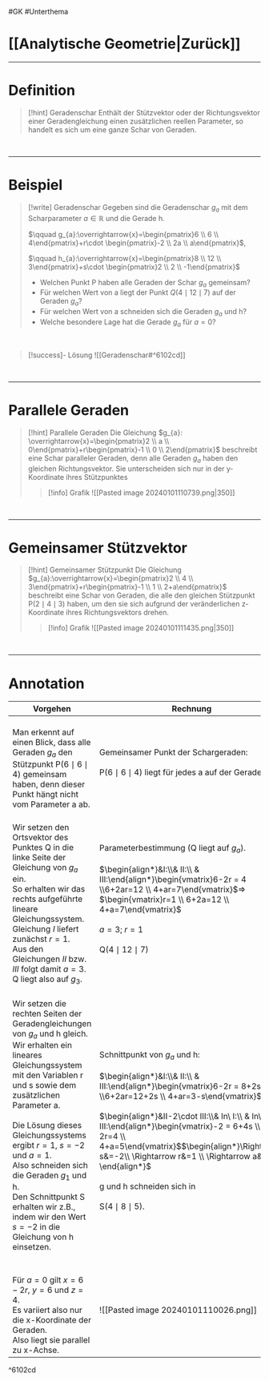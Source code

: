 #GK #Unterthema

# [[Analytische Geometrie|Zurück]]

___
# Definition

>[!hint] Geradenschar
>Enthält der Stützvektor oder der Richtungsvektor einer Geradengleichung einen zusätzlichen reellen Parameter, so handelt es sich um eine ganze Schar von Geraden.

<br>

___
# Beispiel

>[!write] Geradenschar
>Gegeben sind die Geradenschar $g_a$ mit dem Scharparameter $a \in \mathbb{R}$ und die Gerade h.
>
>$\qquad g_{a}:\overrightarrow{x}=\begin{pmatrix}6 \\ 6  \\ 4\end{pmatrix}+r\cdot \begin{pmatrix}-2 \\ 2a  \\ a\end{pmatrix}$,
>
>$\qquad h_{a}:\overrightarrow{x}=\begin{pmatrix}8 \\ 12  \\ 3\end{pmatrix}+s\cdot \begin{pmatrix}2 \\ 2  \\ -1\end{pmatrix}$
>
>- Welchen Punkt P haben alle Geraden der Schar $g_a$ gemeinsam?
>- Für welchen Wert von a liegt der Punkt $Q(4\mid 12 \mid 7)$ auf der Geraden $g_{a}$?
>- Für welchen Wert von a schneiden sich die Geraden $g_{a}$ und h?
>- Welche besondere Lage hat die Gerade $g_{a}$ für $a=0$?
 
<br>

>[!success]- Lösung
>![[Geradenschar#^6102cd]]

<br>

___
# Parallele Geraden

>[!hint] Parallele Geraden
>Die Gleichung $g_{a}: \overrightarrow{x}=\begin{pmatrix}2 \\ a  \\ 0\end{pmatrix}+r\begin{pmatrix}-1 \\ 0  \\ 2\end{pmatrix}$
>beschreibt eine Schar paralleler Geraden, denn alle Geraden $g_a$ haben den gleichen Richtungsvektor.
>Sie unterscheiden sich nur in der y-Koordinate ihres Stützpunktes
>
>>[!info] Grafik
>>![[Pasted image 20240101110739.png|350]]

<br>

___
# Gemeinsamer Stützvektor

>[!hint] Gemeinsamer Stützpunkt
>Die Gleichung $g_{a}:\overrightarrow{x}=\begin{pmatrix}2 \\ 4  \\ 3\end{pmatrix}+r\begin{pmatrix}-1 \\ 1  \\ 2+a\end{pmatrix}$
>beschreibt eine Schar von Geraden, die alle den gleichen Stützpunkt P$(2\mid 4\mid 3)$ haben, um den sie sich aufgrund der veränderlichen z-Koordinate ihres Richtungsvektors drehen.
>
>>[!info] Grafik
>>![[Pasted image 20240101111435.png|350]]

<br>

___
# Annotation

| Vorgehen | Rechnung |
| ---- | ---- |
| <br>Man erkennt auf einen Blick, dass alle Geraden $g_a$ den Stützpunkt P$(6\mid 6\mid 4)$ gemeinsam haben, denn dieser Punkt hängt nicht vom Parameter a ab. | <br>Gemeinsamer Punkt der Schargeraden:<br><br>P$(6\mid 6\mid 4)$ liegt für jedes a auf der Geraden $g_a$<br>$\quad$ |
| <br>Wir setzen den Ortsvektor des Punktes Q in die linke Seite der Gleichung von $g_a$ ein.<br>So erhalten wir das rechts aufgeführte lineare Gleichungssystem.<br>Gleichung $I$ liefert zunächst $r=1$.<br>Aus den Gleichungen $II$ bzw. $III$ folgt damit $a=3$.<br>Q liegt also auf $g_3$. | <br>Parameterbestimmung (Q liegt auf $g_a$).<br><br>$\begin{align*}&I:\\& II:\\ &  III:\end{align*}\begin{vmatrix}6-2r = 4 \\6+2ar=12  \\ 4+ar=7\end{vmatrix}$$\Rightarrow$ $\begin{vmatrix}r=1 \\ 6+2a=12  \\ 4+a=7\end{vmatrix}$<br>$\qquad \qquad \qquad \qquad \qquad \qquad \qquad \qquad$<br>$a=3;\ r=1$<br><br>Q$(4\mid 12\mid 7)$<br>$\quad$ |
| <br>Wir setzen die rechten Seiten der Geradengleichungen von $g_a$ und h gleich.<br>Wir erhalten ein lineares Gleichungssystem mit den Variablen r und s sowie dem zusätzlichen Parameter a.<br><br>Die Lösung dieses Gleichungssystems ergibt $r=1,\ s=-2$ und $a=1$.<br>Also schneiden sich die Geraden $g_1$ und h.<br>Den Schnittpunkt S erhalten wir z.B., indem wir den Wert $s=-2$ in die Gleichung von h einsetzen.<br>$\quad$ | <br>Schnittpunkt von $g_a$ und h:<br><br>$\begin{align*}&I:\\& II:\\ &  III:\end{align*}\begin{vmatrix}6-2r = 8+2s \\6+2ar=12+2s  \\ 4+ar=3-s\end{vmatrix}$<br><br>$\begin{align*}&II-2\cdot III:\\& In\ I:\\ &  In\  III:\end{align*}\begin{vmatrix}-2 = 6+4s \\6-2r=4  \\ 4+a=5\end{vmatrix}$$\begin{align*}\Rightarrow s&=-2\\ \Rightarrow r&=1 \\ \Rightarrow a&=1 \end{align*}$<br><br>g und h schneiden sich in <br><br>S$(4\mid 8\mid 5)$.<br> |
| <br>Für $a=0$ gilt $x=6-2r,\ y=6$ und $z=4$.<br>Es variiert also nur die x-Koordinate der Geraden.<br>Also liegt sie parallel zu x-Achse. | <br>![[Pasted image 20240101110026.png]]<br>$\quad$ |

^6102cd

